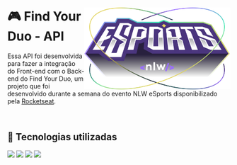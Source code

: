 <div>
<img align="right" src="logo-nwl-esports.svg" width="330em">
<h1 align="left"> 🎮 Find Your Duo - API</h1>
<p align="left">Essa API foi desenvolvida para fazer a integração do Front-end com o Back-end do Find Your Duo, um projeto que foi desenvolvido durante a semana do evento NLW eSports disponibilizado pela <a href="https://www.rocketseat.com.br/">Rocketseat</a>.</p>
</div>

<br>

## 🚀 Tecnologias utilizadas

<div align="left">
 <img src="https://img.shields.io/badge/ts--node-3178C6?style=for-the-badge&logo=ts-node&logoColor=white">
 <img src="https://img.shields.io/badge/Express.js-000000?style=for-the-badge&logo=express&logoColor=white">
 <img src="https://img.shields.io/badge/Prisma-3982CE?style=for-the-badge&logo=Prisma&logoColor=white">
 <img src="https://img.shields.io/badge/SQLite-07405E?style=for-the-badge&logo=sqlite&logoColor=white">
</div>